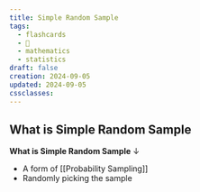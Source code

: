 ```yaml
---
title: Simple Random Sample
tags:
  - flashcards
  - 🌱
  - mathematics
  - statistics
draft: false
creation: 2024-09-05
updated: 2024-09-05
cssclasses: 
---
```

## What is Simple Random Sample

**What is Simple Random Sample**
↓
- A form of [[Probability Sampling]]
-  Randomly picking the sample
<!--SR:!2024-12-14,7,270-->